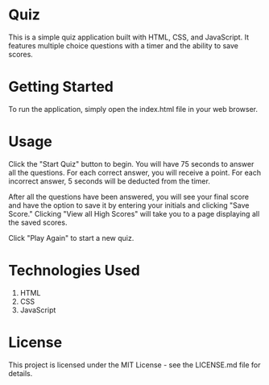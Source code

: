 # Quiz 
This is a simple quiz application built with HTML, CSS, and JavaScript. It features multiple choice questions with a timer and the ability to save scores.

# Getting Started
To run the application, simply open the index.html file in your web browser.

# Usage
Click the "Start Quiz" button to begin. You will have 75 seconds to answer all the questions. For each correct answer, you will receive a point. For each incorrect answer, 5 seconds will be deducted from the timer.

After all the questions have been answered, you will see your final score and have the option to save it by entering your initials and clicking "Save Score." Clicking "View all High Scores" will take you to a page displaying all the saved scores.

Click "Play Again" to start a new quiz.

# Technologies Used
1. HTML
2. CSS
3. JavaScript



# License
This project is licensed under the MIT License - see the LICENSE.md file for details.




